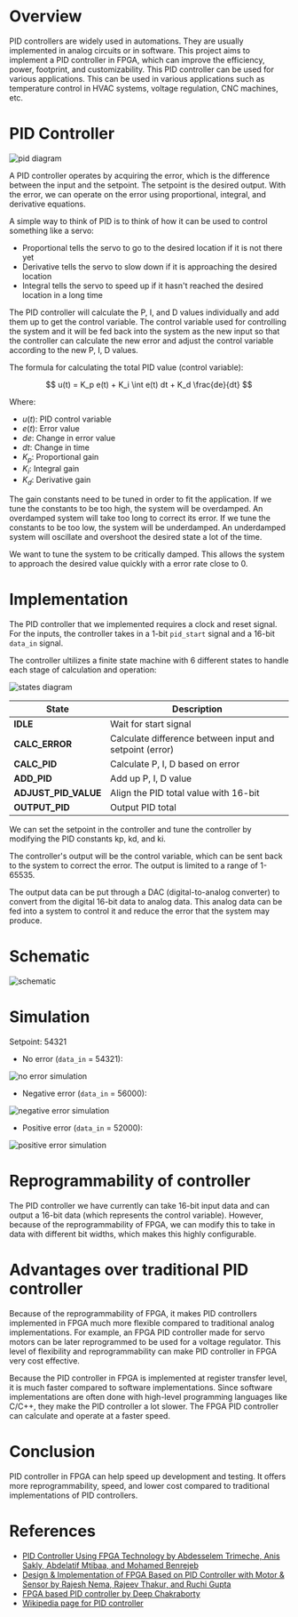# Overview

PID controllers are widely used in automations. They are usually implemented in analog circuits or in software. This project aims to implement a PID controller in FPGA, which can improve the efficiency, power, footprint, and customizability. This PID controller can be used for various applications. This can be used in various applications such as temperature control in HVAC systems, voltage regulation, CNC machines, etc.

# PID Controller

![pid diagram](../img/pid-diagram.png)

A PID controller operates by acquiring the error, which is the difference between the input and the setpoint. The setpoint is the desired output. With the error, we can operate on the error using proportional, integral, and derivative equations.

A simple way to think of PID is to think of how it can be used to control something like a servo:
- Proportional tells the servo to go to the desired location if it is not there yet
- Derivative tells the servo to slow down if it is approaching the desired location
- Integral tells the servo to speed up if it hasn't reached the desired location in a long time

The PID controller will calculate the P, I, and D values individually and add them up to get the control variable. The control variable used for controlling the system and it will be fed back into the system as the new input so that the controller can calculate the new error and adjust the control variable according to the new P, I, D values.

The formula for calculating the total PID value (control variable):

$$
u(t) = K_p e(t) + K_i \int e(t) dt + K_d \frac{de}{dt}
$$

Where:
- $u(t)$: PID control variable
- $e(t)$: Error value
- $de$: Change in error value 
- $dt$: Change in time
- $K_p$: Proportional gain
- $K_i$: Integral gain
- $K_d$: Derivative gain

The gain constants need to be tuned in order to fit the application. If we tune the constants to be too high, the system will be overdamped. An overdamped system will take too long to correct its error. If we tune the constants to be too low, the system will be underdamped. An underdamped system will oscillate and overshoot the desired state a lot of the time.

We want to tune the system to be critically damped. This allows the system to approach the desired value quickly with a error rate close to 0.

# Implementation

The PID controller that we implemented requires a clock and reset signal. For the inputs, the controller takes in a 1-bit `pid_start` signal and a 16-bit `data_in` signal.

The controller ultilizes a finite state machine with 6 different states to handle each stage of calculation and operation:

![states diagram](../img/states.png)

| State | Description |
| --- | --- |
| **IDLE** | Wait for start signal |
| **CALC_ERROR** | Calculate difference between input and setpoint (error) |
| **CALC_PID** | Calculate P, I, D based on error |
| **ADD_PID** | Add up P, I, D value |
| **ADJUST_PID_VALUE** | Align the PID total value with 16-bit |
| **OUTPUT_PID** | Output PID total |

We can set the setpoint in the controller and tune the controller by modifying the PID constants kp, kd, and ki.

The controller's output will be the control variable, which can be sent back to the system to correct the error. The output is limited to a range of 1-65535.

The output data can be put through a DAC (digital-to-analog converter) to convert from the digital 16-bit data to analog data. This analog data can be fed into a system to control it and reduce the error that the system may produce.

# Schematic

![schematic](../img/schematic.png)

# Simulation

Setpoint: 54321

- No error (`data_in` = 54321):

![no error simulation](../img/no-error-sim.png)

- Negative error (`data_in` = 56000):

![negative error simulation](../img/neg-error-sim.png)

- Positive error (`data_in` = 52000):

![positive error simulation](../img/pos-error-sim.png)

# Reprogrammability of controller

The PID controller we have currently can take 16-bit input data and can output a 16-bit data (which represents the control variable). However, because of the reprogrammability of FPGA, we can modify this to take in data with different bit widths, which makes this highly configurable.

# Advantages over traditional PID controller

Because of the reprogrammability of FPGA, it makes PID controllers implemented in FPGA much more flexible compared to traditional analog implementations. For example, an FPGA PID controller made for servo motors can be later reprogrammed to be used for a voltage regulator. This level of flexibility and reprogrammability can make PID controller in FPGA very cost effective. 

Because the PID controller in FPGA is implemented at register transfer level, it is much faster compared to software implementations. Since software implementations are often done with high-level programming languages like C/C++, they make the PID controller a lot slower. The FPGA PID controller can calculate and operate at a faster speed.

# Conclusion

PID controller in FPGA can help speed up development and testing. It offers more reprogrammability, speed, and lower cost compared to traditional implementations of PID controllers. 

# References

- [PID Controller Using FPGA Technology by Abdesselem Trimeche, Anis Sakly, Abdelatif Mtibaa, and Mohamed Benrejeb](https://www.researchgate.net/publication/221915777_PID_Controller_Using_FPGA_Technology)
- [Design & Implementation of FPGA Based on PID
Controller with Motor & Sensor by Rajesh Nema, Rajeev Thakur, and Ruchi Gupta](https://www.ijese.org/wp-content/uploads/Papers/v1i3/C0122011313.pdf)
- [FPGA based PID controller by Deep Chakraborty](https://github.com/deepc94/pid-fpga-vhdl)
- [Wikipedia page for PID  controller](https://en.wikipedia.org/wiki/Proportional%E2%80%93integral%E2%80%93derivative_controller)

